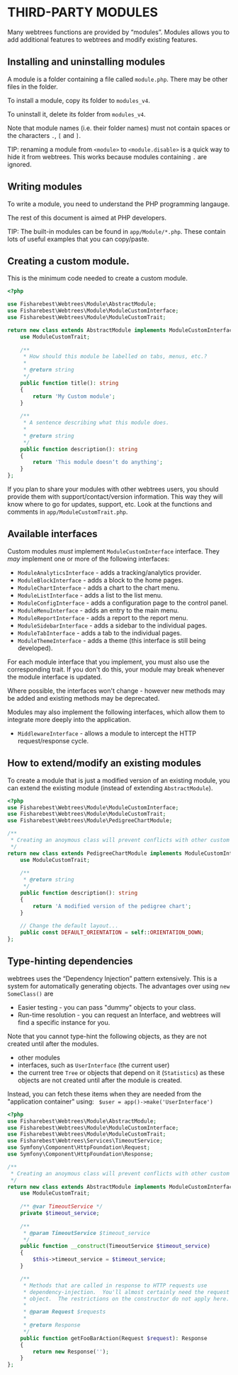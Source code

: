 # THIRD-PARTY MODULES

Many webtrees functions are provided by “modules”.
Modules allows you to add additional features to webtrees and modify existing features.

## Installing and uninstalling modules

A module is a folder containing a file called `module.php`.
There may be other files in the folder.

To install a module, copy its folder to `modules_v4`.

To uninstall it, delete its folder from `modules_v4`.

Note that module names (i.e. their folder names) must not contain
spaces or the characters `.`, `[` and `]`.

TIP: renaming a module from `<module>` to `<module.disable>`
is a quick way to hide it from webtrees.  This works because
modules containing `.` are ignored.

## Writing modules

To write a module, you need to understand the PHP programming langauge.

The rest of this document is aimed at PHP developers.

TIP: The built-in modules can be found in `app/Module/*.php`.
These contain lots of useful examples that you can copy/paste.

## Creating a custom module.

This is the minimum code needed to create a custom module.

```php
<?php

use Fisharebest\Webtrees\Module\AbstractModule;
use Fisharebest\Webtrees\Module\ModuleCustomInterface;
use Fisharebest\Webtrees\Module\ModuleCustomTrait;

return new class extends AbstractModule implements ModuleCustomInterface {
    use ModuleCustomTrait;
    
    /**
     * How should this module be labelled on tabs, menus, etc.?
     *
     * @return string
     */
    public function title(): string
    {
        return 'My Custom module';
    }
    
    /**
     * A sentence describing what this module does.
     *
     * @return string
     */
    public function description(): string
    {
        return 'This module doesn‘t do anything';
    }
};
```

If you plan to share your modules with other webtrees users, you should
provide them with support/contact/version information.  This way they will
know where to go for updates, support, etc.
Look at the functions and comments in `app/ModuleCustomTrait.php`.

## Available interfaces

Custom modules *must* implement `ModuleCustomInterface` interface.
They *may* implement one or more of the following interfaces:

* `ModuleAnalyticsInterface` - adds a tracking/analytics provider.
* `ModuleBlockInterface` - adds a block to the home pages.
* `ModuleChartInterface` - adds a chart to the chart menu.
* `ModuleListInterface` - adds a list to the list menu.
* `ModuleConfigInterface` - adds a configuration page to the control panel.
* `ModuleMenuInterface` - adds an entry to the main menu.
* `ModuleReportInterface` - adds a report to the report menu.
* `ModuleSidebarInterface` - adds a sidebar to the individual pages.
* `ModuleTabInterface` - adds a tab to the individual pages.
* `ModuleThemeInterface` - adds a theme (this interface is still being developed).

For each module interface that you implement, you must also use the corresponding trait.
If you don't do this, your module may break whenever the module interface is updated.

Where possible, the interfaces won't change - however new methods may be added
and existing methods may be deprecated.

Modules may also implement the following interfaces, which allow them to integrate
more deeply into the application.

* `MiddlewareInterface` - allows a module to intercept the HTTP request/response cycle.

## How to extend/modify an existing modules

To create a module that is just a modified version of an existing module,
you can extend the existing module (instead of extending `AbstractModule`).

```php
<?php 
use Fisharebest\Webtrees\Module\ModuleCustomInterface;
use Fisharebest\Webtrees\Module\ModuleCustomTrait;
use Fisharebest\Webtrees\Module\PedigreeChartModule;

/**
 * Creating an anoymous class will prevent conflicts with other custom modules.
 */
return new class extends PedigreeChartModule implements ModuleCustomInterface {
    use ModuleCustomTrait;
    
    /**
     * @return string
     */
    public function description(): string
    {
        return 'A modified version of the pedigree chart';
    }
    
    // Change the default layout...
    public const DEFAULT_ORIENTATION = self::ORIENTATION_DOWN;
};
```

## Type-hinting dependencies

webtrees uses the “Dependency Injection” pattern extensively.  This is a system for
automatically generating objects.  The advantages over using `new SomeClass()` are

* Easier testing - you can pass "dummy" objects to your class.
* Run-time resolution - you can request an Interface, and webtrees will find a specific instance for you.

Note that you cannot type-hint the following objects, as they are not created
until after the modules. 

* other modules
* interfaces, such as `UserInterface` (the current user)
* the current tree `Tree` or objects that depend on it (`Statistics`)
as these objects are not created until after the module is created.

Instead, you can fetch these items when they are needed from the "application container" using:
``` $user = app()->make('UserInterface')```

```php
<?php 
use Fisharebest\Webtrees\Module\AbstractModule;
use Fisharebest\Webtrees\Module\ModuleCustomInterface;
use Fisharebest\Webtrees\Module\ModuleCustomTrait;
use Fisharebest\Webtrees\Services\TimeoutService;
use Symfony\Component\HttpFoundation\Request;
use Symfony\Component\HttpFoundation\Response;

/**
 * Creating an anoymous class will prevent conflicts with other custom modules.
 */
return new class extends AbstractModule implements ModuleCustomInterface {
    use ModuleCustomTrait;
    
    /** @var TimeoutService */
    private $timeout_service;
    
    /**
     * @param TimeoutService $timeout_service
     */
    public function __construct(TimeoutService $timeout_service)
    {
        $this->timeout_service = $timeout_service;   
    }

    /**
     * Methods that are called in response to HTTP requests use
     * dependency-injection.  You'll almost certainly need the request
     * object.  The restrictions on the constructor do not apply here.
     * 
     * @param Request $requests
     * 
     * @return Response
     */
    public function getFooBarAction(Request $request): Response
    {
        return new Response('');    
    }
};
```
